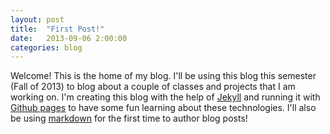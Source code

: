 ```yaml
---
layout: post
title:  "First Post!"
date:   2013-09-06 2:00:00
categories: blog
---
```


Welcome! This is the home of my blog. I'll be using this blog this semester (Fall of 2013) 
to blog about a couple of classes and projects that I am working on. I'm creating this blog 
with the help of [Jekyll][jekyll] and running it with [Github pages](http://jekyllrb.com/docs/github-pages/) 
to have some fun learning about these technologies. I'll also be using [markdown](http://en.wikipedia.org/wiki/Markdown) for 
the first time to author blog posts!

[jekyll]:    http://jekyllrb.com
